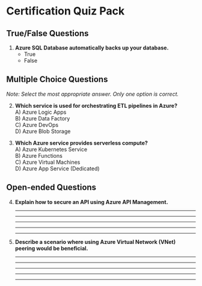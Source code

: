 # Certification Quiz Pack

## True/False Questions

1. **Azure SQL Database automatically backs up your database.**  
   - True  
   - False  

## Multiple Choice Questions

*Note: Select the most appropriate answer. Only one option is correct.*

2. **Which service is used for orchestrating ETL pipelines in Azure?**  
   A) Azure Logic Apps  
   B) Azure Data Factory  
   C) Azure DevOps  
   D) Azure Blob Storage  

3. **Which Azure service provides serverless compute?**  
   A) Azure Kubernetes Service  
   B) Azure Functions  
   C) Azure Virtual Machines  
   D) Azure App Service (Dedicated)  

## Open-ended Questions

4. **Explain how to secure an API using Azure API Management.**  

   ________________________________________________________  

   ________________________________________________________  

   ________________________________________________________  

   ________________________________________________________  

   ________________________________________________________  

5. **Describe a scenario where using Azure Virtual Network (VNet) peering would be beneficial.**  

   ________________________________________________________  

   ________________________________________________________  

   ________________________________________________________  

   ________________________________________________________  

   ________________________________________________________